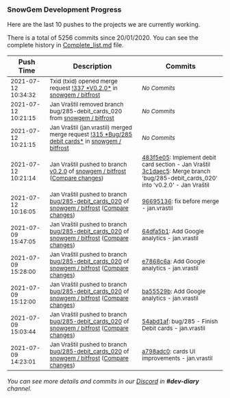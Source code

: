 
### SnowGem Development Progress

Here are the last 10 pushes to the projects we are currently working.

There is a total of 5256 commits since 20/01/2020. You can see the complete history in
 [Complete_list.md](Complete_list.md) file.

| Push Time | Description | Commits |
| --- | --- | --- |
| <sub>2021-07-12 10:34:32</sub> | <sub>Txid (txid) opened merge request [\!337 \*V0\.2\.0\*](https://gitlab.com/snowgem/bitfrost/-/merge_requests/337) in [snowgem / bitfrost](https://gitlab.com/snowgem/bitfrost)</sub> | <sub>_No Commits_</sub> |
| <sub>2021-07-12 10:21:15</sub> | <sub>Jan Vraštil removed branch bug/285-debit_cards_020 from [snowgem / bitfrost](https://gitlab.com/snowgem/bitfrost)</sub> | <sub>_No Commits_</sub> |
| <sub>2021-07-12 10:21:15</sub> | <sub>Jan Vraštil (jan.vrastil) merged merge request [\!315 \*Bug/285 debit cards\*](https://gitlab.com/snowgem/bitfrost/-/merge_requests/315) in [snowgem / bitfrost](https://gitlab.com/snowgem/bitfrost)</sub> | <sub>_No Commits_</sub> |
| <sub>2021-07-12 10:21:14</sub> | <sub>Jan Vraštil pushed to branch [v0\.2\.0](https://gitlab.com/snowgem/bitfrost/commits/v0.2.0) of [snowgem / bitfrost](https://gitlab.com/snowgem/bitfrost) ([Compare changes](https://gitlab.com/snowgem/bitfrost/compare/d9e9df4eb3c223511c54879798bce70cee944f1c...3c1daec5e5032a16d93009a7b027c3c07ed09256))</sub> | <sub>[483f5e05](https://gitlab.com/snowgem/bitfrost/-/commit/483f5e0585a938169203e9c2534dd304940eb10b): Implement debit card section - Jan Vraštil<br>[3c1daec5](https://gitlab.com/snowgem/bitfrost/-/commit/3c1daec5e5032a16d93009a7b027c3c07ed09256): Merge branch 'bug/285-debit_cards_020' into 'v0.2.0' - Jan Vraštil</sub> |
| <sub>2021-07-12 10:16:05</sub> | <sub>Jan Vraštil pushed to branch [bug/285\-debit\_cards\_020](https://gitlab.com/snowgem/bitfrost/commits/bug/285-debit_cards_020) of [snowgem / bitfrost](https://gitlab.com/snowgem/bitfrost) ([Compare changes](https://gitlab.com/snowgem/bitfrost/compare/64dfa5b15257f3802d8bb0d248d8508a416462b0...9669513604b20e0fa83142fa2ef172079232d3de))</sub> | <sub>[96695136](https://gitlab.com/snowgem/bitfrost/-/commit/9669513604b20e0fa83142fa2ef172079232d3de): fix before merge - jan.vrastil</sub> |
| <sub>2021-07-09 15:47:05</sub> | <sub>Jan Vraštil pushed to branch [bug/285\-debit\_cards\_020](https://gitlab.com/snowgem/bitfrost/commits/bug/285-debit_cards_020) of [snowgem / bitfrost](https://gitlab.com/snowgem/bitfrost) ([Compare changes](https://gitlab.com/snowgem/bitfrost/compare/e7868c6a4da0034d0c2aacf8579328655ac22473...64dfa5b15257f3802d8bb0d248d8508a416462b0))</sub> | <sub>[64dfa5b1](https://gitlab.com/snowgem/bitfrost/-/commit/64dfa5b15257f3802d8bb0d248d8508a416462b0): Add Google analytics - jan.vrastil</sub> |
| <sub>2021-07-09 15:28:00</sub> | <sub>Jan Vraštil pushed to branch [bug/285\-debit\_cards\_020](https://gitlab.com/snowgem/bitfrost/commits/bug/285-debit_cards_020) of [snowgem / bitfrost](https://gitlab.com/snowgem/bitfrost) ([Compare changes](https://gitlab.com/snowgem/bitfrost/compare/ba55529bab0266208a0cd2493147f91bac951c38...e7868c6a4da0034d0c2aacf8579328655ac22473))</sub> | <sub>[e7868c6a](https://gitlab.com/snowgem/bitfrost/-/commit/e7868c6a4da0034d0c2aacf8579328655ac22473): Add Google analytics - jan.vrastil</sub> |
| <sub>2021-07-09 15:12:00</sub> | <sub>Jan Vraštil pushed to branch [bug/285\-debit\_cards\_020](https://gitlab.com/snowgem/bitfrost/commits/bug/285-debit_cards_020) of [snowgem / bitfrost](https://gitlab.com/snowgem/bitfrost) ([Compare changes](https://gitlab.com/snowgem/bitfrost/compare/54abd1afc0a874cfecd7e82c06588c97b007b35e...ba55529bab0266208a0cd2493147f91bac951c38))</sub> | <sub>[ba55529b](https://gitlab.com/snowgem/bitfrost/-/commit/ba55529bab0266208a0cd2493147f91bac951c38): Add Google analytics - jan.vrastil</sub> |
| <sub>2021-07-09 15:03:44</sub> | <sub>Jan Vraštil pushed to branch [bug/285\-debit\_cards\_020](https://gitlab.com/snowgem/bitfrost/commits/bug/285-debit_cards_020) of [snowgem / bitfrost](https://gitlab.com/snowgem/bitfrost) ([Compare changes](https://gitlab.com/snowgem/bitfrost/compare/a798adc00c02d9919f069eb15c9af5fe341e57c4...54abd1afc0a874cfecd7e82c06588c97b007b35e))</sub> | <sub>[54abd1af](https://gitlab.com/snowgem/bitfrost/-/commit/54abd1afc0a874cfecd7e82c06588c97b007b35e): bug/285 - Finish Debit cards - jan.vrastil</sub> |
| <sub>2021-07-09 14:23:01</sub> | <sub>Jan Vraštil pushed to branch [bug/285\-debit\_cards\_020](https://gitlab.com/snowgem/bitfrost/commits/bug/285-debit_cards_020) of [snowgem / bitfrost](https://gitlab.com/snowgem/bitfrost) ([Compare changes](https://gitlab.com/snowgem/bitfrost/compare/3cbaf9659f467678af5c1ccea708216b5091d471...a798adc00c02d9919f069eb15c9af5fe341e57c4))</sub> | <sub>[a798adc0](https://gitlab.com/snowgem/bitfrost/-/commit/a798adc00c02d9919f069eb15c9af5fe341e57c4): cards UI improvements - jan.vrastil</sub> |

_You can see more details and commits in our [Discord](https://discord.gg/zumGnbg) in **#dev-diary** channel._
